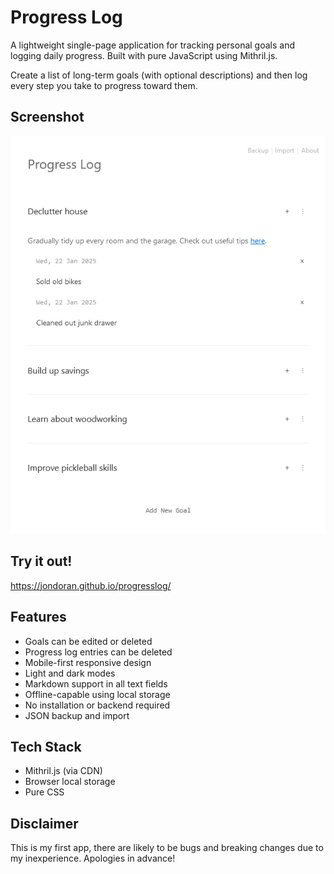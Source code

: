 # Progress Log

A lightweight single-page application for tracking personal goals and logging daily progress. Built with pure JavaScript using Mithril.js.

Create a list of long-term goals (with optional descriptions) and then log every step you take to progress toward them.

## Screenshot

![Screenshot of Progress Log web app](screenshot.png)

## Try it out!

https://jondoran.github.io/progresslog/

## Features

- Goals can be edited or deleted
- Progress log entries can be deleted
- Mobile-first responsive design
- Light and dark modes
- Markdown support in all text fields
- Offline-capable using local storage
- No installation or backend required
- JSON backup and import

## Tech Stack

- Mithril.js (via CDN)
- Browser local storage
- Pure CSS

## Disclaimer

This is my first app, there are likely to be bugs and breaking changes due to my inexperience. Apologies in advance!
